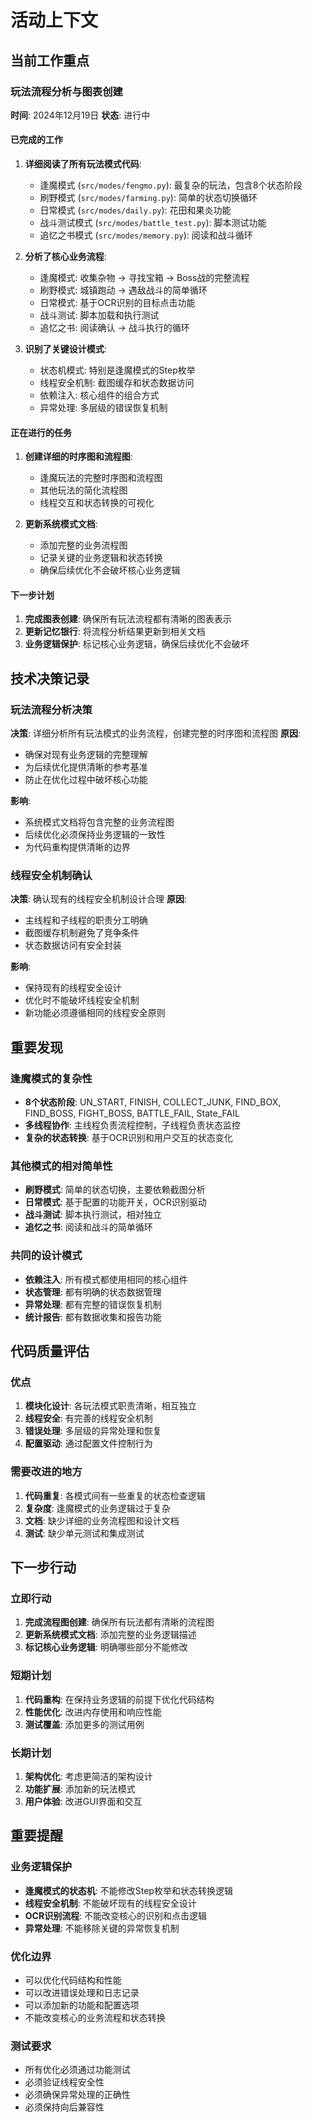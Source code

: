 # 活动上下文

## 当前工作重点

### 玩法流程分析与图表创建
**时间**: 2024年12月19日
**状态**: 进行中

#### 已完成的工作
1. **详细阅读了所有玩法模式代码**:
   - 逢魔模式 (`src/modes/fengmo.py`): 最复杂的玩法，包含8个状态阶段
   - 刷野模式 (`src/modes/farming.py`): 简单的状态切换循环
   - 日常模式 (`src/modes/daily.py`): 花田和果炎功能
   - 战斗测试模式 (`src/modes/battle_test.py`): 脚本测试功能
   - 追忆之书模式 (`src/modes/memory.py`): 阅读和战斗循环

2. **分析了核心业务流程**:
   - 逢魔模式: 收集杂物 → 寻找宝箱 → Boss战的完整流程
   - 刷野模式: 城镇跑动 → 遇敌战斗的简单循环
   - 日常模式: 基于OCR识别的目标点击功能
   - 战斗测试: 脚本加载和执行测试
   - 追忆之书: 阅读确认 → 战斗执行的循环

3. **识别了关键设计模式**:
   - 状态机模式: 特别是逢魔模式的Step枚举
   - 线程安全机制: 截图缓存和状态数据访问
   - 依赖注入: 核心组件的组合方式
   - 异常处理: 多层级的错误恢复机制

#### 正在进行的任务
1. **创建详细的时序图和流程图**:
   - 逢魔玩法的完整时序图和流程图
   - 其他玩法的简化流程图
   - 线程交互和状态转换的可视化

2. **更新系统模式文档**:
   - 添加完整的业务流程图
   - 记录关键的业务逻辑和状态转换
   - 确保后续优化不会破坏核心业务逻辑

#### 下一步计划
1. **完成图表创建**: 确保所有玩法流程都有清晰的图表表示
2. **更新记忆银行**: 将流程分析结果更新到相关文档
3. **业务逻辑保护**: 标记核心业务逻辑，确保后续优化不会破坏

## 技术决策记录

### 玩法流程分析决策
**决策**: 详细分析所有玩法模式的业务流程，创建完整的时序图和流程图
**原因**: 
- 确保对现有业务逻辑的完整理解
- 为后续优化提供清晰的参考基准
- 防止在优化过程中破坏核心功能

**影响**: 
- 系统模式文档将包含完整的业务流程图
- 后续优化必须保持业务逻辑的一致性
- 为代码重构提供清晰的边界

### 线程安全机制确认
**决策**: 确认现有的线程安全机制设计合理
**原因**: 
- 主线程和子线程的职责分工明确
- 截图缓存机制避免了竞争条件
- 状态数据访问有安全封装

**影响**: 
- 保持现有的线程安全设计
- 优化时不能破坏线程安全机制
- 新功能必须遵循相同的线程安全原则

## 重要发现

### 逢魔模式的复杂性
- **8个状态阶段**: UN_START, FINISH, COLLECT_JUNK, FIND_BOX, FIND_BOSS, FIGHT_BOSS, BATTLE_FAIL, State_FAIL
- **多线程协作**: 主线程负责流程控制，子线程负责状态监控
- **复杂的状态转换**: 基于OCR识别和用户交互的状态变化

### 其他模式的相对简单性
- **刷野模式**: 简单的状态切换，主要依赖截图分析
- **日常模式**: 基于配置的功能开关，OCR识别驱动
- **战斗测试**: 脚本执行测试，相对独立
- **追忆之书**: 阅读和战斗的简单循环

### 共同的设计模式
- **依赖注入**: 所有模式都使用相同的核心组件
- **状态管理**: 都有明确的状态数据管理
- **异常处理**: 都有完整的错误恢复机制
- **统计报告**: 都有数据收集和报告功能

## 代码质量评估

### 优点
1. **模块化设计**: 各玩法模式职责清晰，相互独立
2. **线程安全**: 有完善的线程安全机制
3. **错误处理**: 多层级的异常处理和恢复
4. **配置驱动**: 通过配置文件控制行为

### 需要改进的地方
1. **代码重复**: 各模式间有一些重复的状态检查逻辑
2. **复杂度**: 逢魔模式的业务逻辑过于复杂
3. **文档**: 缺少详细的业务流程图和设计文档
4. **测试**: 缺少单元测试和集成测试

## 下一步行动

### 立即行动
1. **完成流程图创建**: 确保所有玩法都有清晰的流程图
2. **更新系统模式文档**: 添加完整的业务逻辑描述
3. **标记核心业务逻辑**: 明确哪些部分不能修改

### 短期计划
1. **代码重构**: 在保持业务逻辑的前提下优化代码结构
2. **性能优化**: 改进内存使用和响应性能
3. **测试覆盖**: 添加更多的测试用例

### 长期计划
1. **架构优化**: 考虑更简洁的架构设计
2. **功能扩展**: 添加新的玩法模式
3. **用户体验**: 改进GUI界面和交互

## 重要提醒

### 业务逻辑保护
- **逢魔模式的状态机**: 不能修改Step枚举和状态转换逻辑
- **线程安全机制**: 不能破坏现有的线程安全设计
- **OCR识别流程**: 不能改变核心的识别和点击逻辑
- **异常处理**: 不能移除关键的异常恢复机制

### 优化边界
- 可以优化代码结构和性能
- 可以改进错误处理和日志记录
- 可以添加新的功能和配置选项
- 不能改变核心的业务流程和状态转换

### 测试要求
- 所有优化必须通过功能测试
- 必须验证线程安全性
- 必须确保异常处理的正确性
- 必须保持向后兼容性 